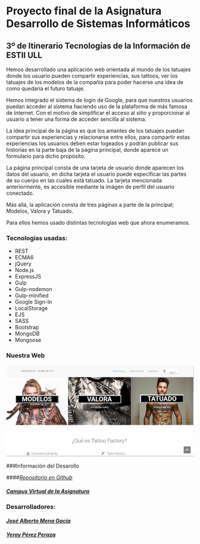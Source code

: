 # Proyecto final de la Asignatura Desarrollo de Sistemas Informáticos 
## 3º de Itinerario Tecnologías de la Información de ESTII ULL

Hemos desarrollado una aplicación web orientada al mundo de los tatuajes donde los usuario pueden 
compartir experiencias, sus tattoos, ver los tatuajes de los modelos de la compañía para poder 
hacerse una idea de como quedaría el futuro tatuaje. 

Hemos integrado el sistema de login de Google, para que nuestros usuarios puedan acceder al sistema
haciendo uso de la plataforma de más famosa de Internet. Con el motivo de simplificar el acceso al 
sitio y proporcionar al usuario a tener una forma de acceder sencilla al sistema. 

La idea principal de la página es que los amantes de los tatuajes puedan compartir sus experiencias 
y relacionarse entre ellos, para compartir estas experiencias los usuarios deben estar logeados y 
podrán publicar sus historias en la parte baja de la página principal, donde aparece un formulario 
para dicho propósito.

La página principal consta de una tarjeta de usuario donde aparecen los datos del usuario, en dicha 
tarjeta el usuario puede especificar las partes de su cuerpo en las cuales está tatuado.
La tarjeta mencionada anteriormente, es accesible mediante la imágen de perfil del usuario conectado.

Más allá, la aplicación consta de tres páginas a parte de la principal; Modelos, Valora y Tatuado.

Para ellos hemos usado distintas tecnologías web que ahora enumeramos.

### Tecnologías usadas:


- REST
- ECMA6
- jQuery
- Node.js 
- ExpressJS
- Gulp
- Gulp-nodemon
- Gulp-minified
- Google Sign-In
- LocalStorage
- EJS
- SASS
- Bootstrap
- MongoDB
- Mongoose


### Nuestra Web
![Imagen de la web](public/images/web.JPG)

###Información del Desarollo

####[_Repositorio en Github_](https://github.com/ULL-ESIT-GRADOII-DSI/proyecto-final-de-dsi-josemena-yerayperez-1516)

#### [_Campus Virtual de la Asignatura_](https://campusvirtual.ull.es/1516/course/view.php?id=144)

### Desarrolladores:

#### [_José Alberto Mena Gacía_](http://alu0100768893.github.io/)
#### [_Yeray Pérez Peraza_](http://alu0100783612.github.io/)

